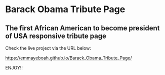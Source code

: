 # Barack Obama Tribute Page

## The first African American to become president of USA responsive tribute page

Check the live project via the URL below:

https://emmayeboah.github.io/Barack_Obama_Tribute_Page/


ENJOY!!
